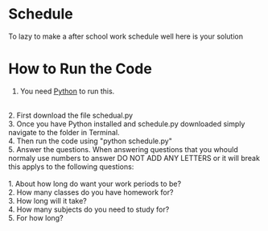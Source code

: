 # Schedule
To lazy to make a after school work schedule well here is your solution
<br>
# How to Run the Code
1. You need <a href="https://www.python.org/downloads/">Python</a> to run this.
<br>
2. First download the file schedual.py
<br>
3. Once you have Python installed and schedule.py downloaded simply navigate to the folder in Terminal.
<br>
4. Then run the code using "python schedule.py"
<br>
5. Answer the questions. When answering questions that you whould normaly use numbers to answer DO NOT ADD ANY LETTERS or it will break this applys to the following questions:
<br>
<br>
  1. About how long do want your work periods to be?
<br>
  2. How many classes do you have homework for?
<br>
  3. How long will it take?
<br>
  4. How many subjects do you need to study for?
<br>
  5. For how long?
